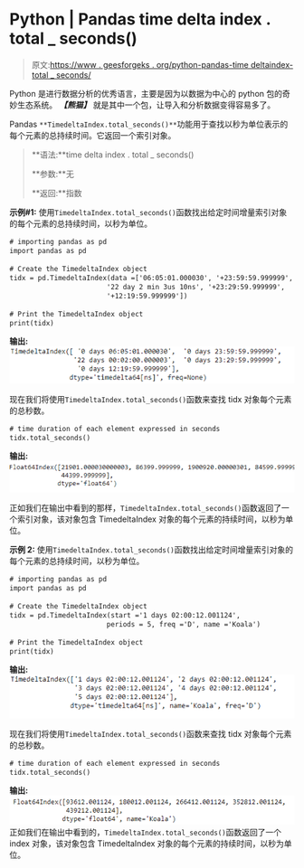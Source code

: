 # Python | Pandas time delta index . total _ seconds()

> 原文:[https://www . geesforgeks . org/python-pandas-time deltaindex-total _ seconds/](https://www.geeksforgeeks.org/python-pandas-timedeltaindex-total_seconds/)

Python 是进行数据分析的优秀语言，主要是因为以数据为中心的 python 包的奇妙生态系统。 ***【熊猫】*** 就是其中一个包，让导入和分析数据变得容易多了。

Pandas `**TimedeltaIndex.total_seconds()**`功能用于查找以秒为单位表示的每个元素的总持续时间。它返回一个索引对象。

> **语法:**time delta index . total _ seconds()
> 
> **参数:**无
> 
> **返回:**指数

**示例#1:** 使用`TimedeltaIndex.total_seconds()`函数找出给定时间增量索引对象的每个元素的总持续时间，以秒为单位。

```
# importing pandas as pd
import pandas as pd

# Create the TimedeltaIndex object
tidx = pd.TimedeltaIndex(data =['06:05:01.000030', '+23:59:59.999999',
                        '22 day 2 min 3us 10ns', '+23:29:59.999999', 
                        '+12:19:59.999999'])

# Print the TimedeltaIndex object
print(tidx)
```

**输出:**
![](img/708240dfe9aedf867ac5c12c98b02393.png)

现在我们将使用`TimedeltaIndex.total_seconds()`函数来查找 tidx 对象每个元素的总秒数。

```
# time duration of each element expressed in seconds
tidx.total_seconds()
```

**输出:**
![](img/76b422b3be22e6c27d7aa67aba9dae6c.png)

正如我们在输出中看到的那样，`TimedeltaIndex.total_seconds()`函数返回了一个索引对象，该对象包含 TimedeltaIndex 对象的每个元素的持续时间，以秒为单位。

**示例 2:** 使用`TimedeltaIndex.total_seconds()`函数找出给定时间增量索引对象的每个元素的总持续时间，以秒为单位。

```
# importing pandas as pd
import pandas as pd

# Create the TimedeltaIndex object
tidx = pd.TimedeltaIndex(start ='1 days 02:00:12.001124',
                        periods = 5, freq ='D', name ='Koala')

# Print the TimedeltaIndex object
print(tidx)
```

**输出:**
![](img/4b1498214e3c6e8c3ca75b1dc780223c.png)

现在我们将使用`TimedeltaIndex.total_seconds()`函数来查找 tidx 对象每个元素的总秒数。

```
# time duration of each element expressed in seconds
tidx.total_seconds()
```

**输出:**
![](img/a14175449ea45016c29c45be1c09b687.png)
正如我们在输出中看到的，`TimedeltaIndex.total_seconds()`函数返回了一个 index 对象，该对象包含 TimedeltaIndex 对象的每个元素的持续时间，以秒为单位。